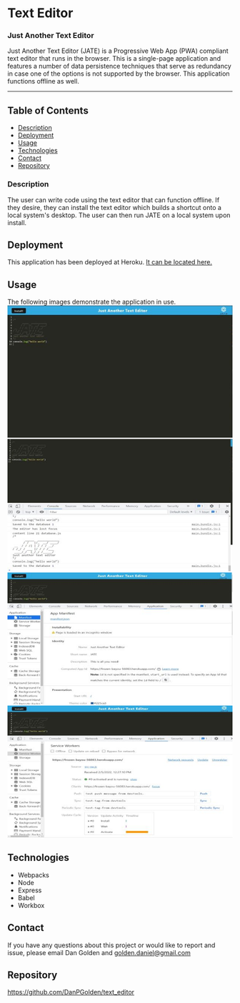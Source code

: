 # Text Editor

### Just Another Text Editor
Just Another Text Editor (JATE) is a Progressive Web App (PWA) compliant text editor that runs in the browser.  This is a single-page application and features a number of data persistence techniques that serve as redundancy in case one of the options is not supported by the browser.  This application functions offline as well.
***

## Table of Contents
* [Description](#description)
* [Deployment](#deployment)
* [Usage](#usage)
* [Technologies](#technologies)
* [Contact](#contact)
* [Repository](#repository)

### Description
The user can write code using the text editor that can function offline.  If they desire, they can install the text editor which builds a shortcut onto a local system's desktop. The user can then run JATE on a local system upon install.

## Deployment
This application has been deployed at Heroku. [It can be located here.](https://frozen-bayou-56083.herokuapp.com/)

## Usage
The following images demonstrate the application in use.
![JATE_Main](textedit.jpg)
![JATE_Console_log](textedit2.jpg)
![JATE_Manifest](textedit3.jpg)
![JATE_ServiceWorker](textedit4.jpg)

## Technologies
* Webpacks
* Node
* Express
* Babel
* Workbox

## Contact
If you have any questions about this project or would like to report and issue, please email Dan Golden and golden.daniel@gmail.com

## Repository
https://github.com/DanPGolden/text_editor